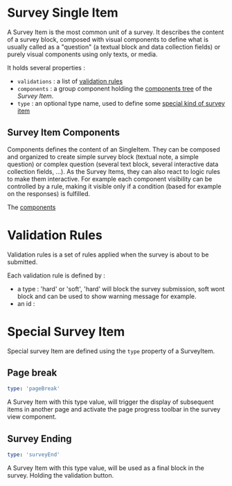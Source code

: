 # Survey Single Item

A Survey Item is the most common unit of a survey. It describes the content of a survey block, composed with visual components to define what is usually called as a "question" (a textual block and data collection fields) or purely visual components using only texts, or media.

It holds several properties :

- `validations` : a list of [validation rules](#validation-rules)
- `components` : a group component holding the [components tree](#survey-item-components) of the *Survey Item*. 
- `type` : an optional type name, used to define some [special kind of survey item](#special-survey-item)

## Survey Item Components

Components defines the content of an SingleItem. They can be composed and organized to create simple survey block (textual note, a simple question) or complex question (several text block, several interactive data collection fields, ...).
As the Survey Items, they can also react to logic rules to make them interactive. For example each component visibility can be controlled by a rule, making it visible only if a condition (based for example on the responses) is fulfilled.

The [components](./components/overview)

# Validation Rules

Validation rules is a set of rules applied when the survey is about to be submitted.

Each validation rule is defined by :

- a type : 'hard' or 'soft',  'hard' will block the survey submission, soft wont block and can be used to show warning message for example.
- an id : 


# Special Survey Item

Special survey Item are defined using the `type` property of a SurveyItem.

## Page break

```yaml
type: 'pageBreak'
```

A Survey Item with this type value, will trigger the display of subsequent items in another page and activate the page progress toolbar in the survey view component.


## Survey Ending

```yaml
type: 'surveyEnd'
```

A Survey Item with this type value, will be used as a final block in the survey. Holding the validation button.